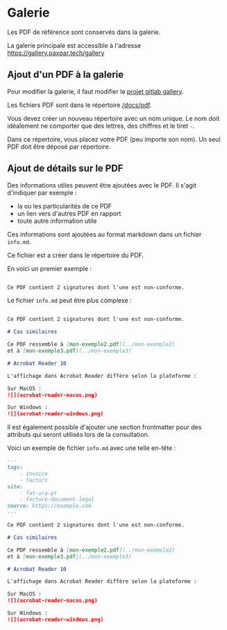 # Galerie

Les PDF de référence sont conservés dans la galerie.

La galerie principale est accessible à l'adresse https://gallery.paxpar.tech/gallery

## Ajout d'un PDF à la galerie

Pour modifier la galerie, il faut modifier le [projet gitlab gallery](https://gitlab.com/arundo-tech/gallery).

Les fichiers PDF sont dans le répertoire [/docs/pdf](https://gitlab.com/arundo-tech/gallery/-/tree/master/docs/pdf).

Vous devez créer un nouveau répertoire avec un nom unique.
Le nom doit idéalement ne comporter que des lettres, des chiffres
et le tiret `-`.

Dans ce répertoire, vous placez votre PDF
(peu importe son nom).
Un seul PDF doit être déposé par répertoire.

## Ajout de détails sur le PDF

Des informations utiles peuvent être ajoutées avec le PDF.
Il s'agit d'indiquer par exemple :
* la ou les particularités de ce PDF
* un lien vers d'autres PDF en rapport
* toute autre information utile

Ces informations sont ajoutées au format markdown dans un fichier `info.md`.

Ce fichier est a créer dans le répertoire du PDF.

En voici un premier exemple :
```markdown

Ce PDF contient 2 signatures dont l'une est non-conforme.

```

Le fichier `info.md` peut être plus complexe :

```markdown

Ce PDF contient 2 signatures dont l'une est non-conforme.

# Cas similaires

Ce PDF ressemble à [mon-exemple2.pdf](../mon-exemple2)
et à [mon-exemple3.pdf](../mon-exemple3)

# Acrobat Reader 10

L'affichage dans Acrobat Reader diffère selon la plateforme :

Sur MacOS :
![](acrobat-reader-macos.png)

Sur Windows :
![](acrobat-reader-windows.png)


```

Il est également possible d'ajouter une section frontmatter
pour des attributs qui seront utilisés lors de la consultation.

Voici un exemple de fichier `info.md` avec une telle en-tête :
```markdown
---
tags:
    - invoice
    - facturx
site:
    - fat-ura-pt
    - facture-document-legal
source: https://example.com
---

Ce PDF contient 2 signatures dont l'une est non-conforme.

# Cas similaires

Ce PDF ressemble à [mon-exemple2.pdf](../mon-exemple2)
et à [mon-exemple3.pdf](../mon-exemple3)

# Acrobat Reader 10

L'affichage dans Acrobat Reader diffère selon la plateforme :

Sur MacOS :
![](acrobat-reader-macos.png)

Sur Windows :
![](acrobat-reader-windows.png)

```
